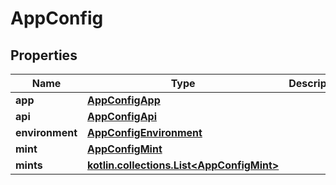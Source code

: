 
# AppConfig

## Properties
Name | Type | Description | Notes
------------ | ------------- | ------------- | -------------
**app** | [**AppConfigApp**](AppConfigApp.md) |  | 
**api** | [**AppConfigApi**](AppConfigApi.md) |  | 
**environment** | [**AppConfigEnvironment**](AppConfigEnvironment.md) |  | 
**mint** | [**AppConfigMint**](AppConfigMint.md) |  | 
**mints** | [**kotlin.collections.List&lt;AppConfigMint&gt;**](AppConfigMint.md) |  | 



